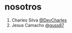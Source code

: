 # nosotros

1. Charles Silva [@DevCharles](https://github.com/devCharles)
2. Jesus Camacho [@guss87](https://github.com/guss87)
